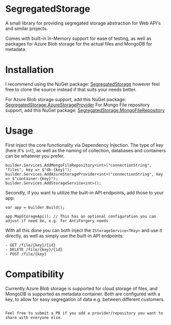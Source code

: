 # SegregatedStorage

A small library for providing segregated storage abstraction for Web API's and similar projects.

Comes with built-in In-Memory support for ease of testing, as well as packages for Azure Blob storage for the actual files and MongoDB for metadata.

# Installation

I recommend using the NuGet package: [SegregatedStorage](https://www.nuget.org/packages/SegregatedStorage) however feel free to clone the source instead if that suits your needs
better.

For Azure Blob storage support, add this NuGet package: [SegregatedStorage.AzureStorageProvider](https://www.nuget.org/packages/SegregatedStorage.AzureStorageProvider)
For Mongo File repository support, add this NuGet package: [SegregatedStorage.MongoFileRepository](https://www.nuget.org/packages/SegregatedStorage.MongoFileRepository)

# Usage

First inject the core functionality via Dependency Injection.
The type of key (here it's `int`), as well as the naming of collection, databases and containers can be whatever you prefer.

```
builder.Services.AddMongoFileRepository<int>("connectionString", "files", key => $"db-{key}");
builder.Services.AddAzureStorageProvider<int>("connectionString", key => $"container-{key}");
builder.Services.AddStorageService<int>();
```

Secondly, if you want to utilize the built-in API endpoints, add those to your app:

```
var app = builder.Build();

app.MapStorageApi(); // This has an optional configuration you can adjust if need be, e.g. for AntiForgery needs
```

With all this done you can both inject the `IStorageService<TKey>` and use it directly, as well as simply use the built-in API endpoints:

```
- GET /file/{key}/{id}
- DELETE /file/{key}/{id}
- POST /file/{key}
```

# Compatibility

Currently Azure Blob storage is supported for cloud storage of files, and MongoDB is supported as metadata container.
Both are configured with a key, to allow for easy segregation of data e.g. between different customers.

~~~~You can however quite easily build your own `IStorageProvider<TKey>` or `IFileRepository<TKey>` if you want to use different technologies.

Feel free to submit a PR if you add a provider/repository you want to share with everyone else.
